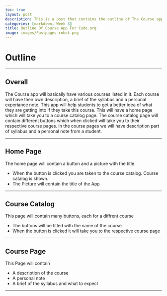 ```yaml
---
toc: true
layout: post
description: This is a post that contains the outline of The Course app that Aditya and I made for APCSP
categories: [markdown, Week 3]
title: Outline Of Course App For Code.org
image: images/Fastpages-robot.png
---
```


# Outline 

---

## Overall
The Course app will basically have various courses listed in it. Each course will have their own description, a brief of the syllabus and a personal experiance note. This app will help students to get a better idea of what they are getting into if they take this course. This will have a home page which will take you to a course catalog page. The course catalog page will contain different buttons which when clicked will take you to their respective course pages. In the course pages we will have description part of syllabus and a personal note from a student. 

---

## Home Page
The home page will contain a button and a picture with the title.
- When the button is clicked you are taken to the course catalog. Course catalog is shown.
- The Picture will contain the title of the App

---

## Course Catalog
This page will contain many buttons, each for a diffrent course
- The buttons will be titled with the name of the course
- When the button is clicked it will take you to the respective course page

---

## Course Page
This Page will contain
- A description of the course 
- A personal note 
- A brief of the syllabus and what to expect

---